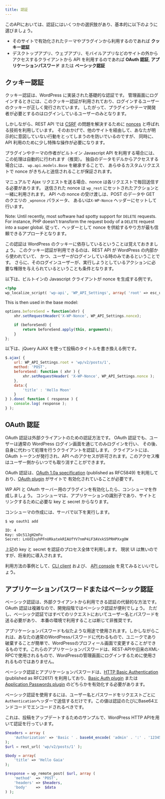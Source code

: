 ```yaml
---
title: 認証
---
```


このAPIにおいては、認証にはいくつかの選択肢があり、基本的に以下のように選びましょう。

* そのサイトで有効化されたテーマやプラグインから利用するのであれば **クッキー認証**
* デスクトップアプリ、ウェブアプリ、モバイルアプリなどのサイトの外からアクセスするクライアントから API を利用するのであれば **OAuth 認証**, **アプリケーションパスワード** または **ベーシック認証**

クッキー認証
---------------------
クッキー認証は、WordPress に実装された基礎的な認証です。
管理画面にログインするときには、このクッキー認証が利用されており、ログインするユーザーのクッキーが正しく発行されています。
したがって、プラグインやテーマ開発者が必要とするのはログインしているユーザーのみとなります。

しかしながら、REST API では [CSRF][] の問題を解決するために [nonces][] と呼ばれる技術を利用しています。
そのおかげで、他のサイトを経由して、あなたが明示的に意図していない行動をとってしまうのを防いでいるのですが、
同時に、API 利用のために少し特殊な操作が必要になります。

プラグインやテーマの作者がビルトイン Javascript API を利用する場合には、この処理は自動的に行われます（推奨）。
独自のデータモデルからアクセスする場合には、 `wp.api.models.Base` を継承することで、
あらゆるカスタムリクエストで nonce がきちんと送信されることが保証されます。

マニュアルで Ajax リクエストを送る場合、nonce は各リクエストで毎回送信する必要があります。
送信された nonce は `wp_rest` にセットされたアクションと一緒に利用されます。
API への nonce の受け渡しは、POST のデータや GET のクエリの `_wpnonce` パラメータ、
あるいは`X-WP-Nonce` ヘッダーにセットして行います。

Note: Until recently, most software had spotty support for `DELETE` requests. For instance, PHP doesn't transform the request body of a `DELETE` request into a super global. 従って、ヘッダーとして nonce を供給するやり方が最も信頼できるアプローチとなります。

この認証は WordPress のクッキーに依存しているということは覚えておきましょう。
このクッキー認証が利用できるのは、REST API が WordPress の内部から使われていて、
かつ、ユーザーがログインしている時のみであるということです。
さらに、そのログインユーザーが、実行しようとしているアクションに必要な権限を与えられているということも条件となります。

以下は、ビルトインの Javascript クライアントが nonce を生成する例です。

```php
<?php
wp_localize_script( 'wp-api', 'WP_API_Settings', array( 'root' => esc_url_raw( rest_url() ), 'nonce' => wp_create_nonce( 'wp_rest' ) ) );
```

This is then used in the base model:

```javascript
options.beforeSend = function(xhr) {
	xhr.setRequestHeader('X-WP-Nonce', WP_API_Settings.nonce);

	if (beforeSend) {
		return beforeSend.apply(this, arguments);
	}
};
```

以下は、jQuery AJAX を使って投稿のタイトルを書き換える例です。

```javascript
$.ajax( {
    url: WP_API_Settings.root + 'wp/v2/posts/1',
    method: 'POST',
    beforeSend: function ( xhr ) {
        xhr.setRequestHeader( 'X-WP-Nonce', WP_API_Settings.nonce );
    },
    data:{
        'title' : 'Hello Moon'
    }
} ).done( function ( response ) {
    console.log( response );
} );
```

[nonces]: http://codex.wordpress.org/WordPress_Nonces
[CSRF]: http://en.wikipedia.org/wiki/Cross-site_request_forgery


OAuth 認証
--------------------
OAuth 認証は外部クライアントのための認証方法です。
OAuth 認証でも、ユーザーは通常の WordPress ログイン画面を通じてのみログインを行い、
その後、自身に代わって処理を行うクライアントを認証します。
クライアントには、OAuth トークンが発行され、API へのアクセスが許可されます。このアクセス権はユーザー側からいつでも取り消すことができます。

OAuth 認証は、[OAuth 1.0a specification][oauth] (published as
RFC5849) を利用しており、[OAuth plugin][oauth-plugin] がサイトで
有効化されていることが必要です。

WP API と OAuth サーバー用のプラグインを有効化したら、コンシューマを作成しましょう。
コンシューマは、アプリケーションの識別子であり、サイトとリンクするために必要な key と secret からなります。

コンシューマの作成には、サーバで以下を実行します。

```bash
$ wp oauth1 add

ID: 4
Key: sDc51JgH2mFu
Secret: LnUdIsyhPFnURkatekRIAUfYV7nmP4iF3AVxkS5PRHPXxgOW
```

上記の key と secret を認証のプロセス全体で利用します。
現状 UI は無いのですが、将来的に導入されます。

利用方法の事例として、[CLI client][client-cli] および、 [API console][api-console] を見てみるといいでしょう。

[oauth]: http://tools.ietf.org/html/rfc5849
[oauth-plugin]: https://github.com/WP-API/OAuth1
[client-cli]: https://github.com/WP-API/client-cli
[api-console]: https://github.com/WP-API/api-console


アプリケーションパスワードまたはベーシック認証
--------------------
ベーシック認証は、外部クライアントから利用できる認証の代替的な方法です。
OAuth 認証は複雑なので、開発段階ではベーシック認証が便利でしょう。
ただし、ベーシック認証ではすべてのリクエストにおいてユーザー名とパスワードを送る必要があり、
本番の環境で利用することは断じて非推奨です。

アプリケーションパスワードも似たような用途で使用されます。しかしながらこれは、あなたの通常のWordPressパスワードに代わるもので、ユニークであり破棄することが簡単で、WordPressのプロフィール画面で変更することができるものです。これらのアプリケーションパスワードは、REST-APIや旧来のXML-RPCで使用されるもので、WordPressの管理画面にログインするために使用されるものではありません。

ベーシック認証とアプリケーションパスワードは、[HTTP Basic Authentication][http-basic]
(published as RFC2617) を利用しており、[Basic Auth plugin][basic-auth-plugin] または
[Application Passwords plugin][application-passwords] のどちらかを有効化する必要があります。

ベーシック認証を使用するには、ユーザー名とパスワードをリクエストごとに`Authentication`ヘッダーで送信するだけです。この値は認証のたびにBase64エンドコードでエンコードされるべきです。


これは、投稿をアップデートするためのサンプルで、WordPress HTTP APIを用いて認証を行っています。


```php
$headers = array (
	'Authorization' => 'Basic ' . base64_encode( 'admin' . ':' . '12345' ),
);
$url = rest_url( 'wp/v2/posts/1' );

$body = array(
	'title' => 'Hello Gaia'
);

$response = wp_remote_post( $url, array (
    'method'  => 'POST',
    'headers' => $headers,
    'body'    =>  $data
) );
```


[http-basic]: https://tools.ietf.org/html/rfc2617
[basic-auth-plugin]: https://github.com/WP-API/Basic-Auth
[application-passwords]: https://github.com/georgestephanis/application-passwords
